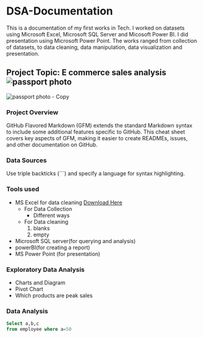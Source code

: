 # DSA-Documentation

This is a documentation of my first works in Tech. I worked on datasets using Microsoft Excel, Microsoft SQL Server and Micosoft Power BI. I did presentation using Microsoft Power Point. The works ranged from collection of datasets, to data cleaning, data manipulation, data visualization and presentation.

## Project Topic: E commerce sales analysis![passport photo](https://github.com/user-attachments/assets/44a45c30-a2c3-4691-a261-bd74e1d0a522)
![passport photo - Copy](https://github.com/user-attachments/assets/b810944f-aecf-4562-ab05-4c0c5ef409d4)


### Project Overview

GitHub Flavored Markdown (GFM) extends the standard Markdown syntax to include some additional features specific to GitHub. This cheat sheet covers key aspects of GFM, making it easier to create READMEs, issues, and other documentation on GitHub.

### Data Sources
Use triple backticks (```) and specify a language for syntax highlighting.

### Tools used
- MS Excel for data cleaning [Download Here](https://www.microsoft.com/)
  - For Data Collection
     - Different ways
  - For Data cleaning
    1. blanks
    2. empty
- Microsoft SQL server(for querying and analysis)
- powerBI(for creating a report)
- MS Power Point (for presentation)
### Exploratory Data Analysis
- Charts and Diagram
- Pivot Chart
- Which products are peak sales
###  Data Analysis
~~~   SQL
Select a,b,c
from employee where a=50


